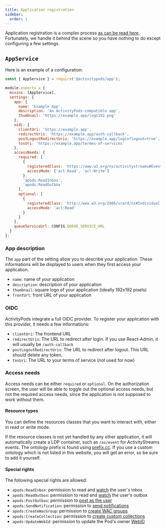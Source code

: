 ```yaml
---
title: Application registration
sidebar:
  order: 1
---
```


Application registration is a complex process [as can be read here](../../design/application-interoperability/). Fortunately, we handle it behind the scene so you have nothing to do except configuring a few settings.

## `AppService`

Here is an example of a configuration:

```js
const { AppService } = require('@activitypods/app');

module.exports = {
  mixins: [AppService],
  settings: {
    app: {
      name: 'Example App',
      description: 'An ActivityPods-compatible app',
      thumbnail: 'https://example.app/logo192.png'
    },
    oidc: {
      clientUri: 'https://example.app',
      redirectUris: 'https://example.app/auth-callback',
      postLogoutRedirectUris: 'https://example.app/login?logout=true',
      tosUri: 'https://example.app/termes-of-services'
    },
    accessNeeds: {
      required: [
        {
          registeredClass: 'https://www.w3.org/ns/activitystreams#Event',
          accessMode: ['acl:Read', 'acl:Write']
        },
        'apods:ReadInbox',
        'apods:ReadOutbox'
      ],
      optional: [
        {
          registeredClass: 'http://www.w3.org/2006/vcard/ns#Individual',
          accessMode: 'acl:Read'
        }
      ]
    },
    queueServiceUrl: CONFIG.QUEUE_SERVICE_URL
  }
};
```

### App description

The `app` part of the setting allow you to describe your application. These informations will be displayed to users when they first access your application.

- `name`: name of your application
- `description`: description of your application
- `thumbnail`: square logo of your application (ideally 192x192 pixels)
- `frontUrl`: front URL of your application

### OIDC

ActivityPods integrate a full OIDC provider. To register your application with this provider, it needs a few informations:

- `clientUri`: The frontend URL
- `redirectUris`: The URL to redirect after login. If you use React-Admin, it will usually be `/auth-callback`
- `postLogoutRedirectUris`: The URL to redirect after logout. This URL should delete any token.
- `tosUri`: The URL to your terms of service (not used for now)

### Access needs

Access needs can be either `required` or `optional`. On the authorization screen, the user will be able to toggle out the optional access needs, but not the required access needs, since the application is not supposed to work without them.

#### Resource types

You can define the resources classes that you want to interact with, either in read or write mode.

If the resource classes is not yet handled by any other application, it will automatically create a LDP container, such as `/as/event` for ActivityStreams events. The ontology prefix is found using [prefix.cc](https://prefix.cc/). If you use a custom ontology which is not listed in this website, you will get an error, so be sure to add it yourself.

#### Special rights

The following special rights are allowed:

- `apods:ReadInbox`: permission to read and [watch](../listening-to-inbox-and-outbox/) the user's inbox
- `apods:ReadOutbox`: permission to read and [watch](../listening-to-inbox-and-outbox/) the user's outbox
- `apods:PostOutbox`: permission to [post as the user](../posting-as-the-user/)
- `apods:SendNotification`: permission to [send notifications](../sending-notifications/)
- `apods:CreateWacGroup`: permission to [create WAC groups](../handling-permissions/#creating-wac-groups)
- `apods:CreateCollection`: permission to [create custom collections](../handling-collections/)
- `apods:UpdateWebId`: permission to update the Pod's owner [WebID](/architecture/identity/#webid)
